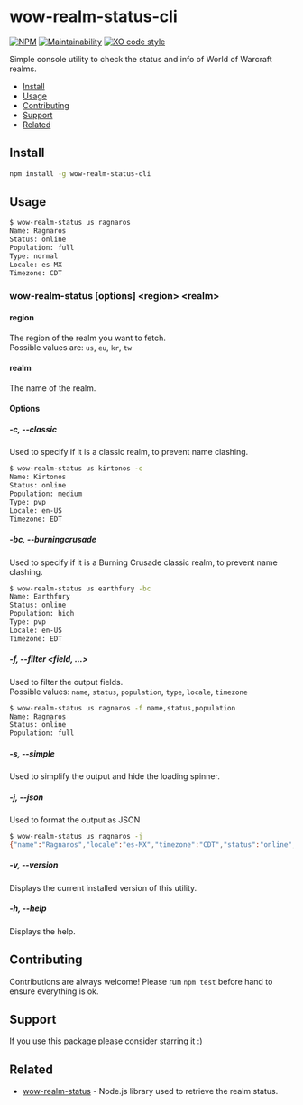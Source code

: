# wow-realm-status-cli
[![NPM](https://img.shields.io/npm/v/wow-realm-status-cli.svg)](https://www.npmjs.com/package/wow-realm-status-cli)
[![Maintainability](https://api.codeclimate.com/v1/badges/62a11c0186fd767f6f7f/maintainability)](https://codeclimate.com/github/alvarocastro/wow-realm-status-cli/maintainability)
[![XO code style](https://img.shields.io/badge/code_style-XO-5ed9c7.svg)](https://github.com/xojs/xo)

Simple console utility to check the status and info of World of Warcraft realms.

- [Install](#install)
- [Usage](#usage)
- [Contributing](#contributing)
- [Support](#support)
- [Related](#related)

## Install

```bash
npm install -g wow-realm-status-cli
```

## Usage

```bash
$ wow-realm-status us ragnaros
Name: Ragnaros
Status: online
Population: full
Type: normal
Locale: es-MX
Timezone: CDT
```

### wow-realm-status [options] \<region\> \<realm\>

#### region

The region of the realm you want to fetch.<br>
Possible values are: `us`, `eu`, `kr`, `tw`

#### realm

The name of the realm.

#### Options

##### -c, --classic

Used to specify if it is a classic realm, to prevent name clashing.

```bash
$ wow-realm-status us kirtonos -c
Name: Kirtonos
Status: online
Population: medium
Type: pvp
Locale: en-US
Timezone: EDT
```

##### -bc, --burningcrusade

Used to specify if it is a Burning Crusade classic realm, to prevent name clashing.

```bash
$ wow-realm-status us earthfury -bc
Name: Earthfury
Status: online
Population: high
Type: pvp
Locale: en-US
Timezone: EDT
```

##### -f, --filter <field, ...>

Used to filter the output fields.<br>
Possible values: `name`, `status`, `population`, `type`, `locale`, `timezone`

```bash
$ wow-realm-status us ragnaros -f name,status,population
Name: Ragnaros
Status: online
Population: full
```

##### -s, --simple

Used to simplify the output and hide the loading spinner.

##### -j, --json

Used to format the output as JSON

```bash
$ wow-realm-status us ragnaros -j
{"name":"Ragnaros","locale":"es-MX","timezone":"CDT","status":"online","type":"normal","population":"full"}
```

##### -v, --version

Displays the current installed version of this utility.

##### -h, --help

Displays the help.

## Contributing

Contributions are always welcome! Please run `npm test` before hand to ensure everything is ok.

## Support

If you use this package please consider starring it :)

## Related

* [wow-realm-status](https://github.com/alvarocastro/wow-realm-status) - Node.js library used to retrieve the realm status.
